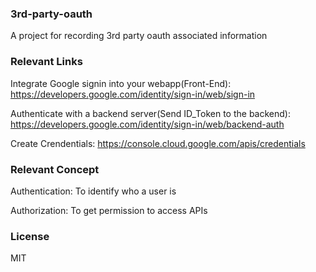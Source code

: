 ### 3rd-party-oauth
A project for recording 3rd party oauth associated information

### Relevant Links
Integrate Google signin into your webapp(Front-End): https://developers.google.com/identity/sign-in/web/sign-in

Authenticate with a backend server(Send ID_Token to the backend): https://developers.google.com/identity/sign-in/web/backend-auth

Create Crendentials: https://console.cloud.google.com/apis/credentials


### Relevant Concept
Authentication: To identify who a user is

Authorization: To get permission to access APIs


### License
MIT
